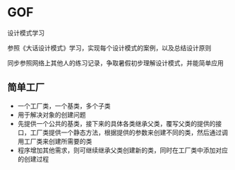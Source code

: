 # GOF
设计模式学习

参照《大话设计模式》学习，实现每个设计模式的案例，以及总结设计原则

同步参照网络上其他人的练习记录，争取暑假初步理解设计模式，并能简单应用


## 简单工厂
* 一个工厂类，一个基类，多个子类
* 用于解决对象的创建问题
* 先提供一个公共的基类，接下来的具体各类继承父类，覆写父类的提供的接口，工厂类提供一个静态方法，根据提供的参数来创建不同的类，然后通过调用工厂类来创建所需要的类
* 程序增加其他需求，则可继续继承父类创建新的类，同时在工厂类中添加对应的创建过程
